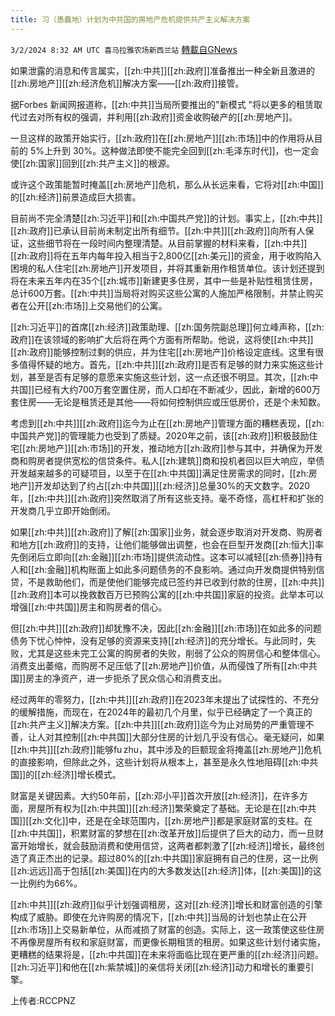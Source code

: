 ```yaml
---
title: 习（愚蠢地）计划为中共国的房地产危机提供共产主义解决方案
---
```

`3/2/2024 8:32 AM UTC 喜马拉雅农场新西兰站` [轉載自GNews](https://gnews.org/articles/2358596)

如果泄露的消息和传言属实，[[zh:中共]][[zh:政府]]准备推出一种全新且激进的[[zh:房地产]][[zh:经济危机]]解决方案——[[zh:政府]]接管。

据Forbes 新闻网报道称，[[zh:中共]]当局所要推出的"新模式 "将以更多的租赁取代过去对所有权的强调，并利用[[zh:政府]]资金收购破产的[[zh:房地产]]。

一旦这样的政策开始实行，[[zh:政府]]在[[zh:房地产]][[zh:市场]]中的作用将从目前的 5%上升到 30%。这种做法即使不能完全回到[[zh:毛泽东时代]]，也一定会使[[zh:国家]]回到[[zh:共产主义]]的根源。

或许这个政策能暂时掩盖[[zh:房地产]]危机，那么从长远来看，它将对[[zh:中国]]的[[zh:经济]]前景造成巨大损害。

目前尚不完全清楚[[zh:习近平]]和[[zh:中国共产党]]的计划。事实上，[[zh:中共]][[zh:政府]]已承认目前尚未制定出所有细节。[[zh:中共]][[zh:政府]]向所有人保证，这些细节将在一段时间内整理清楚。从目前掌握的材料来看，[[zh:中共]][[zh:政府]]将在五年内每年投入相当于2,800亿[[zh:美元]]的资金，用于收购陷入困境的私人住宅[[zh:房地产]]开发项目，并将其重新用作租赁单位。该计划还提到将在未来五年内在35个[[zh:城市]]新建更多住房，其中一些是补贴性租赁住房，总计600万套。[[zh:中共]]当局将对购买这些公寓的人施加严格限制，并禁止购买者在公开[[zh:市场]]上交易他们的公寓。

[[zh:习近平]]的首席[[zh:经济]]政策助理、[[zh:国务院副总理]]何立峰声称，[[zh:政府]]在该领域的影响扩大后将在两个方面有所帮助。他说，这将使[[zh:中共]][[zh:政府]]能够控制过剩的供应，并为住宅[[zh:房地产]]价格设定底线。这里有很多值得怀疑的地方。首先，[[zh:中共]][[zh:政府]]是否有足够的财力来实施这些计划，甚至是否有足够的意愿来实施这些计划，这一点还很不明显。其次，[[zh:中共国]]已经有大约700万套空置住房，而人口却在不断减少，因此，新增的600万套住房——无论是租赁还是其他——将如何控制供应或压低房价，还是个未知数。

考虑到[[zh:中共]][[zh:政府]]迄今为止在[[zh:房地产]]管理方面的糟糕表现，[[zh:中国共产党]]的管理能力也受到了质疑。2020年之前，该[[zh:政府]]积极鼓励住宅[[zh:房地产]][[zh:市场]]的开发，推动地方[[zh:政府]]参与其中，并确保为开发商和购房者提供宽松的信贷条件。私人[[zh:建筑]]商和投机者回以巨大响应，举债开发越来越多的可疑项目，以至于在[[zh:中共国]]满足住房需求的同时，[[zh:房地产]]开发却达到了约占[[zh:中共国]][[zh:经济]]总量30%的天文数字。2020年，[[zh:中共]][[zh:政府]]突然取消了所有这些支持。毫不奇怪，高杠杆和扩张的开发商几乎立即开始倒闭。

如果[[zh:中共]][[zh:政府]]了解[[zh:国家]]业务，就会逐步取消对开发商、购房者和地方[[zh:政府]]的支持，让他们能够做出调整，也会在巨型开发商[[zh:恒大]]率先倒闭后立即向[[zh:金融]][[zh:市场]]提供流动性。这本可以减轻[[zh:债券]]持有人和[[zh:金融]]机构账面上如此多问题债务的不良影响。通过向开发商提供特别信贷，不是救助他们，而是使他们能够完成已签约并已收到付款的住房，[[zh:中共]][[zh:政府]]本可以挽救数百万已预购公寓的[[zh:中共国]]家庭的投资。此举本可以增强[[zh:中共国]]房主和购房者的信心。

但[[zh:中共]][[zh:政府]]却犹豫不决，因此[[zh:金融]][[zh:市场]]在如此多的问题债务下忧心忡忡，没有足够的资源来支持[[zh:经济]]的充分增长。与此同时，失败，尤其是这些未完工公寓的购房者的失败，削弱了公众的购房信心和整体信心。消费支出萎缩，而购房不足压低了[[zh:房地产]]价值，从而侵蚀了所有[[zh:中共国]]房主的净资产，进一步扼杀了民众信心和消费支出。

经过两年的零努力，[[zh:中共]][[zh:政府]]在2023年末提出了试探性的、不充分的缓解措施，而现在，在2024年的最初几个月里，似乎已经确定了一个真正的[[zh:共产主义]]解决方案。[[zh:中共]][[zh:政府]]迄今为止对局势的严重管理不善，让人对其控制[[zh:中共国]]大部分住房的计划几乎没有信心。毫无疑问，如果[[zh:中共]][[zh:政府]]能够fu zhu，其中涉及的巨额现金将掩盖[[zh:房地产]]危机的直接影响，但除此之外，这些计划将从根本上，甚至是永久性地阻碍[[zh:中共国]]的[[zh:经济]]增长模式。

财富是关键因素。大约50年前，[[zh:邓小平]]首次开放[[zh:经济]]，在许多方面，房屋所有权为[[zh:中共国]][[zh:经济]]繁荣奠定了基础。无论是在[[zh:中共国]][[zh:文化]]中，还是在全球范围内，[[zh:房地产]]都是家庭财富的支柱。在[[zh:中共国]]，积累财富的梦想在[[zh:改革开放]]后提供了巨大的动力，而一旦财富开始增长，就会鼓励消费和使用信贷，这两者都刺激了[[zh:经济]]增长，最终创造了真正杰出的记录。超过80%的[[zh:中共国]]家庭拥有自己的住房，这一比例[[zh:远远]]高于包括[[zh:美国]]在内的大多数发达[[zh:经济]]体，[[zh:美国]]的这一比例约为66%。

[[zh:中共]][[zh:政府]]似乎计划强调租房，这对[[zh:经济]]增长和财富创造的引擎构成了威胁。即使在允许购房的情况下，[[zh:中共]]当局的计划也禁止在公开[[zh:市场]]上交易新单位，从而减损了财富的创造。实际上，这一政策使这些住房不再像房屋所有权和家庭财富，而更像长期租赁的租房。如果这些计划付诸实施，更糟糕的结果将是，[[zh:中共国]]在未来将面临比现在更严重的[[zh:经济]]问题。[[zh:习近平]]和他在[[zh:紫禁城]]的亲信将关闭[[zh:经济]]动力和增长的重要引擎。

上传者:RCCPNZ
